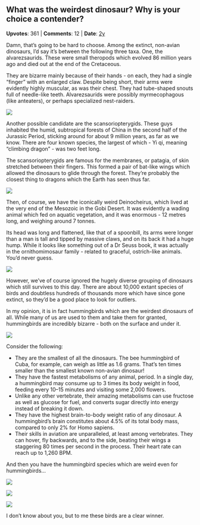 ## What was the weirdest dinosaur? Why is your choice a contender?
    
**Upvotes**: 361 | **Comments**: 12 | **Date**: [2y](https://www.quora.com/What-was-the-weirdest-dinosaur-Why-is-your-choice-a-contender/answer/Gary-Meaney)

Damn, that’s going to be hard to choose. Among the extinct, non-avian dinosaurs, I’d say it’s between the following three taxa. One, the alvarezsaurids. These were small theropods which evolved 86 million years ago and died out at the end of the Cretaceous.

They are bizarre mainly because of their hands - on each, they had a single “finger” with an enlarged claw. Despite being short, their arms were evidently highly muscular, as was their chest. They had tube-shaped snouts full of needle-like teeth. Alvarezsaurids were possibly myrmecophagous (like anteaters), or perhaps specialized nest-raiders.

![](https://qph.fs.quoracdn.net/main-qimg-b41faa6b43ff60d4ba42d35ffa71fbee-pjlq)

Another possible candidate are the scansoriopterygids. These guys inhabited the humid, subtropical forests of China in the second half of the Jurassic Period, sticking around for about 9 million years, as far as we know. There are four known species, the largest of which - Yi qi, meaning “climbing dragon” \- was two feet long.

The scansoriopterygids are famous for the membranes, or patagia, of skin stretched between their fingers. This formed a pair of bat-like wings which allowed the dinosaurs to glide through the forest. They’re probably the closest thing to dragons which the Earth has seen thus far.

![](https://qph.fs.quoracdn.net/main-qimg-7abdff8bd6b099e18bae3b89436cf8b3-lq)

Then, of course, we have the iconically weird Deinocheirus, which lived at the very end of the Mesozoic in the Gobi Desert. It was evidently a wading animal which fed on aquatic vegetation, and it was enormous - 12 metres long, and weighing around 7 tonnes.

Its head was long and flattened, like that of a spoonbill, its arms were longer than a man is tall and tipped by massive claws, and on its back it had a huge hump. While it looks like something out of a Dr Seuss book, it was actually in the ornithomimosaur family - related to graceful, ostrich-like animals. You’d never guess.

![](https://qph.fs.quoracdn.net/main-qimg-8df9e5b9174cee2ee3862cad33bd625f-lq)

However, we’ve of course ignored the hugely diverse grouping of dinosaurs which still survives to this day. There are about 10,000 extant species of birds and doubtless hundreds of thousands more which have since gone extinct, so they’d be a good place to look for outliers.

In my opinion, it is in fact hummingbirds which are the weirdest dinosaurs of all. While many of us are used to them and take them for granted, hummingbirds are incredibly bizarre - both on the surface and under it.

![](https://qph.fs.quoracdn.net/main-qimg-1b6fb4b92d137371e397c28a464c84bd-lq)

Consider the following:

*   They are the smallest of all the dinosaurs. The bee hummingbird of Cuba, for example, can weigh as little as 1.6 grams. That’s ten times smaller than the smallest known non-avian dinosaur!
*   They have the fastest metabolisms of any animal, period. In a single day, a hummingbird may consume up to 3 times its body weight in food, feeding every 10–15 minutes and visiting some 2,000 flowers.
*   Unlike any other vertebrate, their amazing metabolisms can use fructose as well as glucose for fuel, and converts sugar directly into energy instead of breaking it down.
*   They have the highest brain-to-body weight ratio of any dinosaur. A hummingbird’s brain constitutes about 4.5% of its total body mass, compared to only 2% for Homo sapiens.
*   Their skills in aviation are unparalleled, at least among vertebrates. They can hover, fly backwards, and to the side, beating their wings a staggering 80 times per second in the process. Their heart rate can reach up to 1,260 BPM.

And then you have the hummingbird species which are weird even for hummingbirds…

![](https://qph.fs.quoracdn.net/main-qimg-bed823dfd456c28c740351dd57c50040-lq)

![](https://qph.fs.quoracdn.net/main-qimg-bffa4ad196c35c02bd6ac6ea1f0a65fa-lq)

![](https://qph.fs.quoracdn.net/main-qimg-4bf51d2332b8e232e3c6c4722e735458-lq)

I don’t know about you, but to me these birds are a clear winner.

